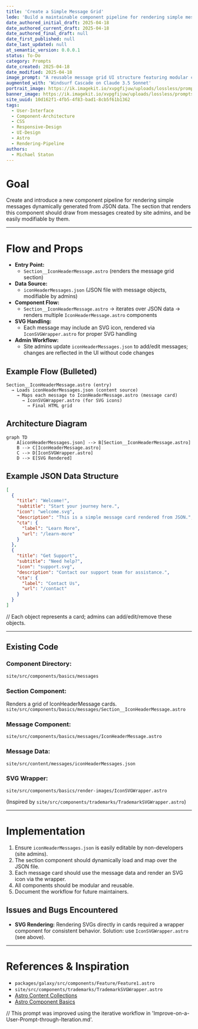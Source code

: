 ```yaml
---
title: 'Create a Simple Message Grid'
lede: 'Build a maintainable component pipeline for rendering simple messages dynamically generated from JSON data.'
date_authored_initial_draft: 2025-04-18
date_authored_current_draft: 2025-04-18
date_authored_final_draft: null
date_first_published: null
date_last_updated: null
at_semantic_version: 0.0.0.1
status: To-Do
category: Prompts
date_created: 2025-04-18
date_modified: 2025-04-18
image_prompt: "A reusable message grid UI structure featuring modular cards, dynamic filtering, and drag-and-drop reordering. The layout is clean, grid-based, and visually emphasizes reusability and organization."
augmented_with: 'Windsurf Cascade on Claude 3.5 Sonnet'
portrait_image: https://ik.imagekit.io/xvpgfijuw/uploads/lossless/prompts/user-interface/2025-05-05_portrait_image_Create-a-Simple-Message-Grid_541652dd-50b5-4522-86e5-04ffe9b68a52_34CdnKIrn.webp
banner_image: https://ik.imagekit.io/xvpgfijuw/uploads/lossless/prompts/user-interface/2025-05-05_banner_image_Create-a-Simple-Message-Grid_1f92027d-e9e5-4256-a99b-56b2bfd7439c_CBXo9P_B3.webp
site_uuid: 10d162f1-4fb5-4f83-bad1-8cb5f61b1362
tags: 
  - User-Interface
  - Component-Architecture
  - CSS
  - Responsive-Design
  - UI-Design
  - Astro
  - Rendering-Pipeline
authors: 
  - Michael Staton
---
```

# Goal  

Create and introduce a new component pipeline for rendering simple messages dynamically generated from JSON data. The section that renders this component should draw from messages created by site admins, and be easily modifiable by them.

---

# Flow and Props

- **Entry Point:**
  - `Section__IconHeaderMessage.astro` (renders the message grid section)
- **Data Source:**
  - `iconHeaderMessages.json` (JSON file with message objects, modifiable by admins)
- **Component Flow:**
  - `Section__IconHeaderMessage.astro` → iterates over JSON data → renders multiple `IconHeaderMessage.astro` components
- **SVG Handling:**
  - Each message may include an SVG icon, rendered via `IconSVGWrapper.astro` for proper SVG handling
- **Admin Workflow:**
  - Site admins update `iconHeaderMessages.json` to add/edit messages; changes are reflected in the UI without code changes

## Example Flow (Bulleted)
```text
Section__IconHeaderMessage.astro (entry)
  → Loads iconHeaderMessages.json (content source)
    → Maps each message to IconHeaderMessage.astro (message card)
      → IconSVGWrapper.astro (for SVG icons)
        → Final HTML grid
```

## Architecture Diagram
```mermaid
graph TD
    A[iconHeaderMessages.json] --> B[Section__IconHeaderMessage.astro]
    B --> C[IconHeaderMessage.astro]
    C --> D[IconSVGWrapper.astro]
    D --> E[SVG Rendered]
```

## Example JSON Data Structure
```json
[
  {
    "title": "Welcome!",
    "subtitle": "Start your journey here.",
    "icon": "welcome.svg",
    "description": "This is a simple message card rendered from JSON.",
    "cta": {
      "label": "Learn More",
      "url": "/learn-more"
    }
  },
  {
    "title": "Get Support",
    "subtitle": "Need help?",
    "icon": "support.svg",
    "description": "Contact our support team for assistance.",
    "cta": {
      "label": "Contact Us",
      "url": "/contact"
    }
  }
]
```
// Each object represents a card; admins can add/edit/remove these objects.

---

## Existing Code

### Component Directory:
`site/src/components/basics/messages`

### Section Component:
Renders a grid of IconHeaderMessage cards.
`site/src/components/basics/messages/Section__IconHeaderMessage.astro`

### Message Component:
`site/src/components/basics/messages/IconHeaderMessage.astro`

### Message Data:
`site/src/content/messages/iconHeaderMessages.json`

### SVG Wrapper:
`site/src/components/basics/render-images/IconSVGWrapper.astro`

(Inspired by `site/src/components/trademarks/TrademarkSVGWrapper.astro`)

---

# Implementation

1. Ensure `iconHeaderMessages.json` is easily editable by non-developers (site admins).
2. The section component should dynamically load and map over the JSON file.
3. Each message card should use the message data and render an SVG icon via the wrapper.
4. All components should be modular and reusable.
5. Document the workflow for future maintainers.

## Issues and Bugs Encountered

- **SVG Rendering:**
  Rendering SVGs directly in cards required a wrapper component for consistent behavior. Solution: use `IconSVGWrapper.astro` (see above).

---

# References & Inspiration
- `packages/galaxy/src/components/Feature/Feature1.astro`
- `site/src/components/trademarks/TrademarkSVGWrapper.astro`
- [Astro Content Collections](https://docs.astro.build/en/guides/content-collections/)
- [Astro Component Basics](https://docs.astro.build/en/core-concepts/components/)

// This prompt was improved using the iterative workflow in 'Improve-on-a-User-Prompt-through-Iteration.md'.
